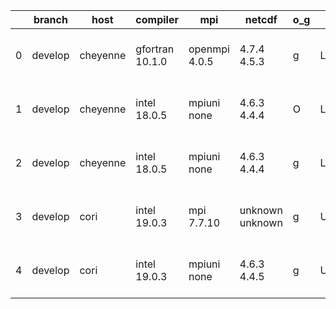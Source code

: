 |    | branch   | host     | compiler        | mpi           | netcdf          | o_g   | os     | build   | u_pass   | u_fail   | s_pass   | s_fail   | e_pass   | e_fail   | nuopc_pass   | nuopc_fail   | artifacts_hash                                                                                                                                              | modified                  |
|----|----------|----------|-----------------|---------------|-----------------|-------|--------|---------|----------|----------|----------|----------|----------|----------|--------------|--------------|-------------------------------------------------------------------------------------------------------------------------------------------------------------|---------------------------|
|  0 | develop  | cheyenne | gfortran 10.1.0 | openmpi 4.0.5 | 4.7.4 4.5.3     | g     | Linux  | pass    | 13661    | 0        | 49       | 0        | 80       | 0        | 50           | 0            | [artifacts](https://github.com/esmf-org/esmf-test-artifacts/tree/e84deb66f3aa2022595caa3b9dfb14c911efe735/develop/cheyenne/gfortran/10.1.0/g/openmpi/4.0.5) | 2022-04-14 12:43:23 -0600 |
|  1 | develop  | cheyenne | intel 18.0.5    | mpiuni none   | 4.6.3 4.4.4     | O     | Linux  | pass    | 12131    | 4        | 8        | 0        | 43       | 0        | 0            | 50           | [artifacts](https://github.com/esmf-org/esmf-test-artifacts/tree/2065e792b22de1a81587f104eb692c714d39a260/develop/cheyenne/intel/18.0.5/O/mpiuni/none)      | 2022-04-14 13:10:42 -0600 |
|  2 | develop  | cheyenne | intel 18.0.5    | mpiuni none   | 4.6.3 4.4.4     | g     | Linux  | pass    | 12131    | 4        | 8        | 0        | 43       | 0        | 0            | 50           | [artifacts](https://github.com/esmf-org/esmf-test-artifacts/tree/23638cce0a731e8ebec7474dfba85d9a09c6e8a5/develop/cheyenne/intel/18.0.5/g/mpiuni/none)      | 2022-04-14 13:17:27 -0600 |
|  3 | develop  | cori     | intel 19.0.3    | mpi 7.7.10    | unknown unknown | g     | Unicos | fail    | 13661    | 0        | 49       | 0        | 80       | 0        | 50           | 0            | [artifacts](https://github.com/esmf-org/esmf-test-artifacts/tree/8696d319153be0823ca50ca3994e1bc1e67c95b9/develop/cori/intel/19.0.3/g/mpi/7.7.10)           | 2022-04-15 03:51:28 -0700 |
|  4 | develop  | cori     | intel 19.0.3    | mpiuni none   | 4.6.3 4.4.5     | g     | Unicos | pass    | pending  | pending  | pending  | pending  | pending  | pending  | pending      | pending      | [artifacts](https://github.com/esmf-org/esmf-test-artifacts/tree/10e6108193d84afdbf91f8a28934e0bd0004ea4e/develop/cori/intel/19.0.3/g/mpiuni/none)          | 2022-04-14 11:40:45 -0700 |